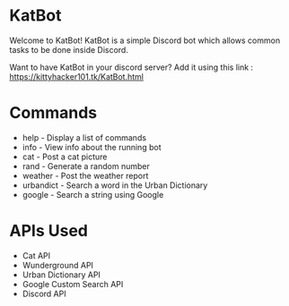# KatBot
Welcome to KatBot! KatBot is a simple Discord bot which allows common tasks to be done inside Discord. 

Want to have KatBot in your discord server? Add it using this link : https://kittyhacker101.tk/KatBot.html

# Commands
- help - Display a list of commands
- info - View info about the running bot
- cat - Post a cat picture
- rand - Generate a random number
- weather - Post the weather report
- urbandict - Search a word in the Urban Dictionary
- google - Search a string using Google

# APIs Used
- Cat API
- Wunderground API
- Urban Dictionary API
- Google Custom Search API
- Discord API
